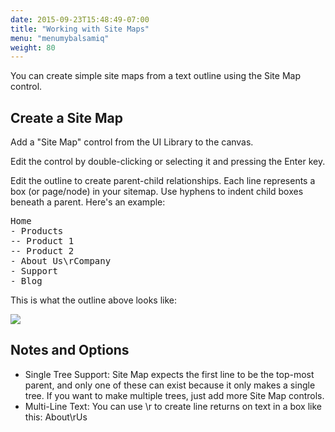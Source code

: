 ```yaml
---
date: 2015-09-23T15:48:49-07:00
title: "Working with Site Maps"
menu: "menumybalsamiq"
weight: 80
---
```


You can create simple site maps from a text outline using the Site Map control.

## Create a Site Map

Add a "Site Map" control from the UI Library to the canvas.

Edit the control by double-clicking or selecting it and pressing the Enter key.

Edit the outline to create parent-child relationships. Each line represents a box (or page/node) in your sitemap. Use hyphens to indent child boxes beneath a parent. Here's an example:

<pre>Home 
- Products 
-- Product 1 
-- Product 2 
- About Us\rCompany 
- Support 
- Blog
</pre>

This is what the outline above looks like:

![](http://media.balsamiq.com/img/support/docs/m4d/sitemap.png)

## Notes and Options

*   Single Tree Support: Site Map expects the first line to be the top-most parent, and only one of these can exist because it only makes a single tree. If you want to make multiple trees, just add more Site Map controls.
*   Multi-Line Text: You can use \r to create line returns on text in a box like this: About\rUs